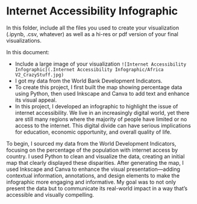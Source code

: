 # Internet Accessibility Infographic

In this folder, include all the files you used to create your visualization (.ipynb, .csv, whatever) as well as a hi-res or pdf version of your final visualizations. 

In this document:
 - Include a large image of your visualization ```![Internet Accessibility Infographic](.Internet Accessibility Infographic/Africa V2_CrazyStuff.jpg)```
 - I got my data from the World Bank Development Indicators.
 - To create this project, I first built the map showing percentage data using Python, then used Inkscape and Canva to add text and enhance its visual appeal.
 - In this project, I developed an infographic to highlight the issue of internet accessibility. We live in an increasingly digital world, yet there are still many regions where the majority of people have limited or no access to the internet. This digital divide can have serious implications for education, economic opportunity, and overall quality of life.

To begin, I sourced my data from the World Development Indicators, focusing on the percentage of the population with internet access by country. I used Python to clean and visualize the data, creating an initial map that clearly displayed these disparities. After generating the map, I used Inkscape and Canva to enhance the visual presentation—adding contextual information, annotations, and design elements to make the infographic more engaging and informative. My goal was to not only present the data but to communicate its real-world impact in a way that’s accessible and visually compelling.
